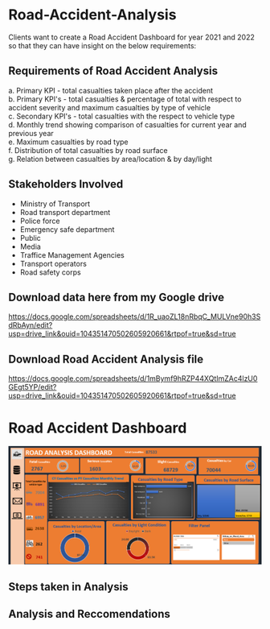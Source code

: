 # Road-Accident-Analysis
Clients want  to create a Road Accident Dashboard for year 2021 and 2022 so that they can have insight on the below requirements:

## Requirements of Road Accident Analysis
a. Primary KPI - total casualties taken place after the accident <br>
b. Primary KPI's - total casualties & percentage of total with respect to accident severity and maximum casualties by type of vehicle <br>
c. Secondary KPI's - total casualties with the respect to vehicle type <br>
d. Monthly trend showing comparison of casualties for current year and previous year <br>
e. Maximum casualties by road type <br>
f. Distribution of total casualties by road surface <br>
g. Relation between casualties by area/location & by day/light <br>

## Stakeholders Involved
- Ministry of Transport
- Road transport department
- Police force
- Emergency safe department
- Public
- Media
- Traffice Management Agencies
- Transport operators
- Road safety corps

## Download data here from my Google drive 
https://docs.google.com/spreadsheets/d/1R_uaoZL18nRbqC_MULVne90h3SdRbAyn/edit?usp=drive_link&ouid=104351470502605920661&rtpof=true&sd=true
## Download Road Accident Analysis file
https://docs.google.com/spreadsheets/d/1mBymf9hRZP44XQtImZAc4lzU0GEgt5YP/edit?usp=drive_link&ouid=104351470502605920661&rtpof=true&sd=true

# Road Accident Dashboard
![Uploading Screenshot (13).png…](https://github.com/MtitiTendai/Road-Accident-Analysis/blob/main/Screenshot%20(13).png)

## Steps taken in Analysis

## Analysis and Reccomendations
